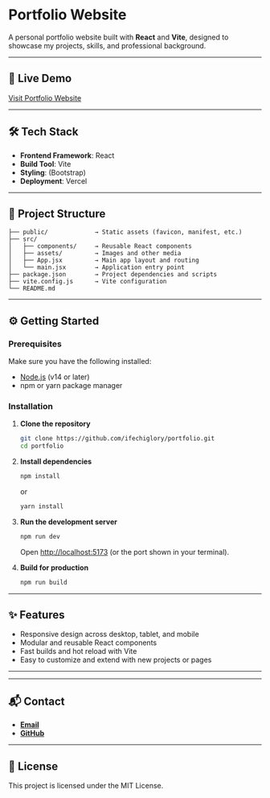 # Portfolio Website

A personal portfolio website built with **React** and **Vite**, designed to showcase my projects, skills, and professional background.

---

## 🚀 Live Demo

[Visit Portfolio Website](https://portfolio-ifechiglory.vercel.app)

---

## 🛠 Tech Stack

- **Frontend Framework**: React
- **Build Tool**: Vite
- **Styling**: (Bootstrap)
- **Deployment**: Vercel

---

## 📂 Project Structure

```root/
├── public/             → Static assets (favicon, manifest, etc.)
├── src/
│   ├── components/     → Reusable React components 
│   ├── assets/         → Images and other media
│   ├── App.jsx         → Main app layout and routing
│   └── main.jsx        → Application entry point
├── package.json        → Project dependencies and scripts
├── vite.config.js      → Vite configuration
└── README.md
```

---

## ⚙️ Getting Started

### Prerequisites

Make sure you have the following installed:

- [Node.js](https://nodejs.org/) (v14 or later)
- npm or yarn package manager

### Installation

1. **Clone the repository**

   ```bash
   git clone https://github.com/ifechiglory/portfolio.git
   cd portfolio
   ```

2. **Install dependencies**

   ```bash
   npm install
   ```

   or

   ```bash
   yarn install
   ```

3. **Run the development server**

   ```bash
   npm run dev
   
   ```

   Open <http://localhost:5173> (or the port shown in your terminal).

4. **Build for production**

   ```bash
   npm run build
   ```

---

## ✨ Features

- Responsive design across desktop, tablet, and mobile
- Modular and reusable React components
- Fast builds and hot reload with Vite
- Easy to customize and extend with new projects or pages

---

---

## 📬 Contact

- [**Email**](ifechiglory@gmail.com)
- [**GitHub**](https://github.com/ifechiglory)

---

## 📄 License

This project is licensed under the MIT License.
